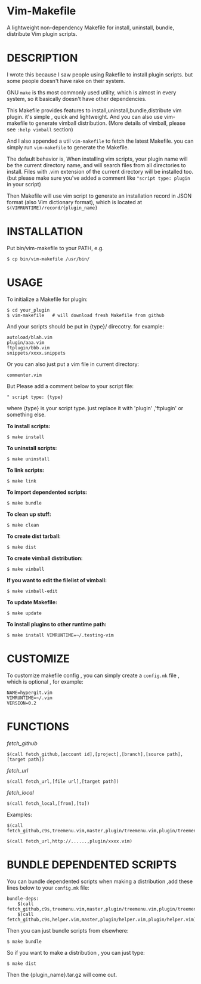 Vim-Makefile
============

A lightweight non-dependency Makefile for install, uninstall, bundle, distribute Vim plugin scripts.

DESCRIPTION
===========

I wrote this because I saw people using Rakefile to install plugin scripts. but some people doesn't have 
rake on their system.

GNU `make` is ths most commonly used utility, which is almost in every system,
so it basically doesn't have other dependencies.

This Makefile provides features to install,uninstall,bundle,distribute vim plugin. it's simple 
, quick and lightweight. And you can also use vim-makefile to generate vimball distribution.
(More details of vimball, please see `:help vimball` section)

And I also appended a util `vim-makefile` to fetch the latest Makefile. you can
simply run `vim-makefile` to generate the Makefile.



The default behavior is, When installing vim scripts, your plugin name will be
the current directory name, and will search files from all directories to
install. Files with .vim extension of the current directory will be installed too.
(but please make sure you've added a comment like `"script type: plugin` in your script)


Then Makefile will use vim script to generate an installation record in JSON
format (also Vim dictionary format), which is located at
`$(VIMRUNTIME)/record/{plugin_name}`


INSTALLATION
============

Put bin/vim-makefile to your PATH, e.g.

	$ cp bin/vim-makefile /usr/bin/



USAGE
=====

To initialize a Makefile for plugin:


	$ cd your_plugin
	$ vim-makefile   # will download fresh Makefile from github


And your scripts should be put in
{type}/ direcotry. for example:

	autoload/blah.vim
    plugin/aaa.vim
	ftplugin/bbb.vim
	snippets/xxxx.snippets


Or you can also just put a vim file in current directory:

    commenter.vim

But Please add a comment below to your script file:

    " script type: {type}

where {type} is your script type. just replace it with 'plugin' ,'ftplugin' or
something else.




**To install scripts:**

    $ make install

**To uninstall scripts:**

    $ make uninstall

**To link scripts:**

    $ make link

**To import dependented scripts:**

	$ make bundle

**To clean up stuff:**

	$ make clean

**To create dist tarball:**

	$ make dist

**To create vimball distribution:**

    $ make vimball

**If you want to edit the filelist of vimball:**

    $ make vimball-edit

**To update Makefile:**

    $ make update

**To install plugins to other runtime path:**

    $ make install VIMRUNTIME=~/.testing-vim

CUSTOMIZE
=========

To customize makefile config , you can simply create a `config.mk` file , which
is optional , for example:

	NAME=hypergit.vim
	VIMRUNTIME=~/.vim
    VERSION=0.2


FUNCTIONS
=========

*fetch_github*

	$(call fetch_github,[account id],[project],[branch],[source path],[target path])

*fetch_url*

	$(call fetch_url,[file url],[target path])

*fetch_local*

	$(call fetch_local,[from],[to])

Examples:

	$(call fetch_github,c9s,treemenu.vim,master,plugin/treemenu.vim,plugin/treemenu.vim)

	$(call fetch_url,http://......,plugin/xxxx.vim)


BUNDLE DEPENDENTED SCRIPTS
==========================

You can bundle dependented scripts when making a distribution ,add these
lines below to your `config.mk` file:

	bundle-deps:
		$(call fetch_github,c9s,treemenu.vim,master,plugin/treemenu.vim,plugin/treemenu.vim)
		$(call fetch_github,c9s,helper.vim,master,plugin/helper.vim,plugin/helper.vim)

Then you can just bundle scripts from elsewhere:

	$ make bundle

So if you want to make a distribution , you can just type:

	$ make dist

Then the {plugin_name}.tar.gz will come out.

